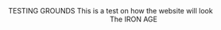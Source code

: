 <HEAD>TESTING GROUNDS</HEAD>
<BODY>This is a test on how the website will look</BODY>
<CENTER>The IRON AGE</CENTER>
